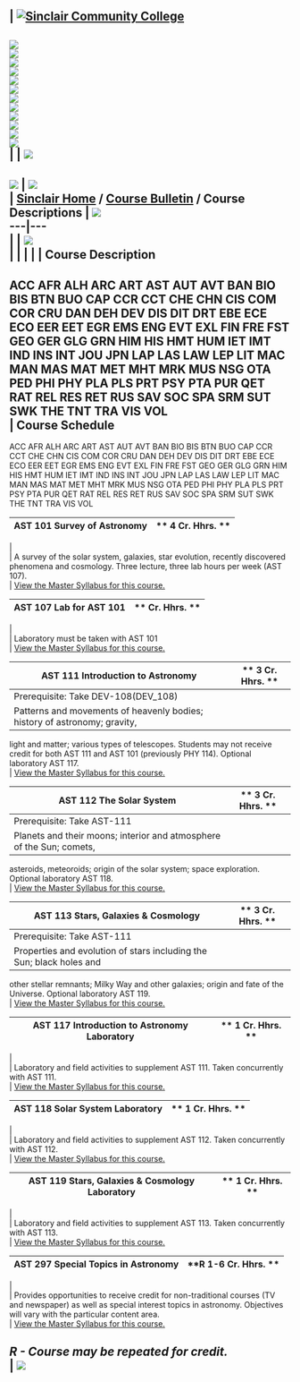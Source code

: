 | [![Sinclair Community College](graphics/00.gif)](http://www.sinclair.edu)  
---  
[![](graphics/01A.gif)](http://www.sinclair.edu/welcome.htm)  
[![](graphics/02A.gif)](http://www.sinclair.edu/information/)  
[![](graphics/03A.gif)](http://www.sinclair.edu/information.html)  
[![](graphics/04A.gif)](http://www.sinclair.edu/departments/admissions/)  
[![](graphics/05A.gif)](http://www.sinclair.edu/distance/)  
[![](graphics/06A.gif)](http://www.sinclair.edu/stuservices.html)  
[![](graphics/07A.gif)](http://www.sinclair.edu/divisions/)  
[![](graphics/08A.gif)](http://www.sinclair.edu/departments/)  
[![](graphics/09A.gif)](http://www.sinclair.edu/contact.html)  
[![](graphics/10A.gif)](http://www.sinclair.edu/search.html)  
[![](graphics/11a.gif)](http://www.sinclair.edu)  
![](graphics/11b.gif)  
|  | ![](graphics2/bar.gif)  
---  
![](graphics2/descriptions_title.jpg) | ![](graphics2/header2.gif)  
|  [Sinclair Home](http://www.sinclair.edu) / [Course Bulletin](index.cfm) /
Course Descriptions  | ![](graphics2/arc1.gif)  
---|---  
  |   | ![](graphics2/arc2.gif)  
|   |  |  |  | **Course Description**  
---  
ACC AFR ALH ARC ART AST AUT AVT BAN BIO BIS BTN BUO CAP CCR CCT CHE CHN CIS
COM COR CRU DAN DEH DEV DIS DIT DRT EBE ECE ECO EER EET EGR EMS ENG EVT EXL
FIN FRE FST GEO GER GLG GRN HIM HIS HMT HUM IET IMT IND INS INT JOU JPN LAP
LAS LAW LEP LIT MAC MAN MAS MAT MET MHT MRK MUS NSG OTA PED PHI PHY PLA PLS
PRT PSY PTA PUR QET RAT REL RES RET RUS SAV SOC SPA SRM SUT SWK THE TNT TRA
VIS VOL  
| **Course Schedule**  
---  
ACC AFR ALH ARC ART AST AUT AVT BAN BIO BIS BTN BUO CAP CCR CCT CHE CHN CIS
COM COR CRU DAN DEH DEV DIS DIT DRT EBE ECE ECO EER EET EGR EMS ENG EVT EXL
FIN FRE FST GEO GER GLG GRN HIM HIS HMT HUM IET IMT IND INS INT JOU JPN LAP
LAS LAW LEP LIT MAC MAN MAS MAT MET MHT MRK MUS NSG OTA PED PHI PHY PLA PLS
PRT PSY PTA PUR QET RAT REL RES RET RUS SAV SOC SPA SRM SUT SWK THE TNT TRA
VIS VOL  
  
|  **AST  101 Survey of Astronomy** |  **    4 Cr. Hhrs. **  
---|---  
  |  
  |  A survey of the solar system, galaxies, star evolution, recently
discovered phenomena and cosmology. Three lecture, three lab hours per week
(AST 107).  
  |  [View the Master Syllabus for this
course.](http://dynamic.sinclair.edu/MasterSyllabi/AST101.rtf)  
  
|  **AST  107 Lab for AST 101** |  **    Cr. Hhrs. **  
---|---  
  |  
  |  Laboratory must be taken with AST 101  
  |  [View the Master Syllabus for this
course.](http://dynamic.sinclair.edu/MasterSyllabi/AST107.rtf)  
  
|  **AST  111 Introduction to Astronomy** |  **    3 Cr. Hhrs. **  
---|---  
  |  Prerequisite: Take DEV-108(DEV_108)  
  |  Patterns and movements of heavenly bodies; history of astronomy; gravity,
light and matter; various types of telescopes. Students may not receive credit
for both AST 111 and AST 101 (previously PHY 114). Optional laboratory AST
117.  
  |  [View the Master Syllabus for this
course.](http://dynamic.sinclair.edu/MasterSyllabi/AST111.rtf)  
  
|  **AST  112 The Solar System** |  **    3 Cr. Hhrs. **  
---|---  
  |  Prerequisite: Take AST-111  
  |  Planets and their moons; interior and atmosphere of the Sun; comets,
asteroids, meteoroids; origin of the solar system; space exploration. Optional
laboratory AST 118.  
  |  [View the Master Syllabus for this
course.](http://dynamic.sinclair.edu/MasterSyllabi/AST112.rtf)  
  
|  **AST  113 Stars, Galaxies & Cosmology** |  **    3 Cr. Hhrs. **  
---|---  
  |  Prerequisite: Take AST-111  
  |  Properties and evolution of stars including the Sun; black holes and
other stellar remnants; Milky Way and other galaxies; origin and fate of the
Universe. Optional laboratory AST 119.  
  |  [View the Master Syllabus for this
course.](http://dynamic.sinclair.edu/MasterSyllabi/AST113.rtf)  
  
|  **AST  117 Introduction to Astronomy Laboratory** |  **    1 Cr. Hhrs. **  
---|---  
  |  
  |  Laboratory and field activities to supplement AST 111. Taken concurrently
with AST 111.  
  |  [View the Master Syllabus for this
course.](http://dynamic.sinclair.edu/MasterSyllabi/AST117.rtf)  
  
|  **AST  118 Solar System Laboratory** |  **    1 Cr. Hhrs. **  
---|---  
  |  
  |  Laboratory and field activities to supplement AST 112. Taken concurrently
with AST 112.  
  |  [View the Master Syllabus for this
course.](http://dynamic.sinclair.edu/MasterSyllabi/AST118.rtf)  
  
|  **AST  119 Stars, Galaxies & Cosmology Laboratory** |  **    1 Cr. Hhrs. **  
---|---  
  |  
  |  Laboratory and field activities to supplement AST 113. Taken concurrently
with AST 113.  
  |  [View the Master Syllabus for this
course.](http://dynamic.sinclair.edu/MasterSyllabi/AST119.rtf)  
  
|  **AST  297 Special Topics in Astronomy** |  **R    1-6 Cr. Hhrs. **  
---|---  
  |  
  |  Provides opportunities to receive credit for non-traditional courses (TV
and newspaper) as well as special interest topics in astronomy. Objectives
will vary with the particular content area.  
  |  [View the Master Syllabus for this
course.](http://dynamic.sinclair.edu/MasterSyllabi/AST297.rtf)  
  
_**R** \- Course may be repeated for credit._  
| ![](graphics2/rightbar.gif)  
---

